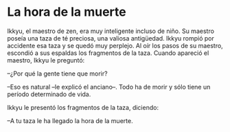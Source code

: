 # La hora de la muerte

Ikkyu, el maestro de zen, era muy inteligente incluso de niño. Su
maestro poseía una taza de té preciosa, una valiosa antigüedad. Ikkyu
rompió por accidente esa taza y se quedó muy perplejo. Al oír los pasos
de su maestro, escondió a sus espaldas los fragmentos de la taza. Cuando
apareció el maestro, Ikkyu le preguntó:

–¿Por qué la gente tiene que morir?

–Eso es natural –le explicó el anciano–. Todo ha de morir y sólo tiene
un período determinado de vida.

Ikkyu le presentó los fragmentos de la taza, diciendo:

–A tu taza le ha llegado la hora de la muerte.